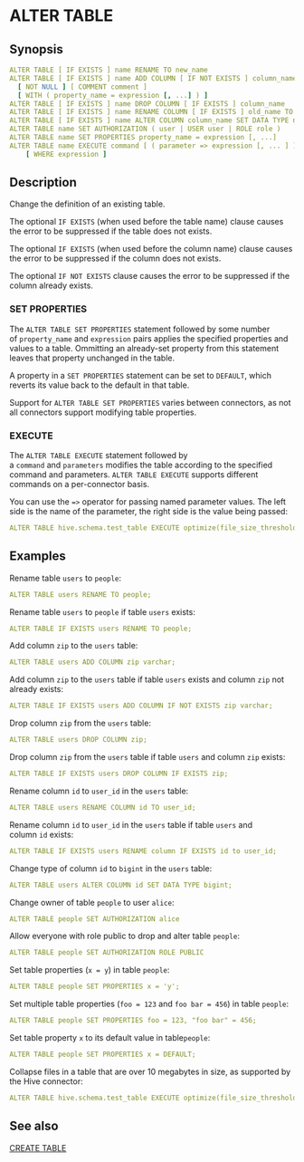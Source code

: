 # ALTER TABLE

## Synopsis

```yaml
ALTER TABLE [ IF EXISTS ] name RENAME TO new_name
ALTER TABLE [ IF EXISTS ] name ADD COLUMN [ IF NOT EXISTS ] column_name data_type
  [ NOT NULL ] [ COMMENT comment ]
  [ WITH ( property_name = expression [, ...] ) ]
ALTER TABLE [ IF EXISTS ] name DROP COLUMN [ IF EXISTS ] column_name
ALTER TABLE [ IF EXISTS ] name RENAME COLUMN [ IF EXISTS ] old_name TO new_name
ALTER TABLE [ IF EXISTS ] name ALTER COLUMN column_name SET DATA TYPE new_type
ALTER TABLE name SET AUTHORIZATION ( user | USER user | ROLE role )
ALTER TABLE name SET PROPERTIES property_name = expression [, ...]
ALTER TABLE name EXECUTE command [ ( parameter => expression [, ... ] ) ]
    [ WHERE expression ]
```

## Description

Change the definition of an existing table.

The optional `IF EXISTS` (when used before the table name) clause causes the error to be suppressed if the table does not exists.

The optional `IF EXISTS` (when used before the column name) clause causes the error to be suppressed if the column does not exists.

The optional `IF NOT EXISTS` clause causes the error to be suppressed if the column already exists.

### SET PROPERTIES

The `ALTER TABLE SET PROPERTIES` statement followed by some number of `property_name` and `expression` pairs applies the specified properties and values to a table. Ommitting an already-set property from this statement leaves that property unchanged in the table.

A property in a `SET PROPERTIES` statement can be set to `DEFAULT`, which reverts its value back to the default in that table.

Support for `ALTER TABLE SET PROPERTIES` varies between connectors, as not all connectors support modifying table properties.

### EXECUTE

The `ALTER TABLE EXECUTE` statement followed by a `command` and `parameters` modifies the table according to the specified command and parameters. `ALTER TABLE EXECUTE` supports different commands on a per-connector basis.

You can use the `=>` operator for passing named parameter values. The left side is the name of the parameter, the right side is the value being passed:

```yaml
ALTER TABLE hive.schema.test_table EXECUTE optimize(file_size_threshold => '10MB')
```

## Examples

Rename table `users` to `people`:

```yaml
ALTER TABLE users RENAME TO people;
```

Rename table `users` to `people` if table `users` exists:

```yaml
ALTER TABLE IF EXISTS users RENAME TO people;
```

Add column `zip` to the `users` table:

```yaml
ALTER TABLE users ADD COLUMN zip varchar;
```

Add column `zip` to the `users` table if table `users` exists and column `zip` not already exists:

```yaml
ALTER TABLE IF EXISTS users ADD COLUMN IF NOT EXISTS zip varchar;
```

Drop column `zip` from the `users` table:

```yaml
ALTER TABLE users DROP COLUMN zip;
```

Drop column `zip` from the `users` table if table `users` and column `zip` exists:

```yaml
ALTER TABLE IF EXISTS users DROP COLUMN IF EXISTS zip;
```

Rename column `id` to `user_id` in the `users` table:

```yaml
ALTER TABLE users RENAME COLUMN id TO user_id;
```

Rename column `id` to `user_id` in the `users` table if table `users` and column `id` exists:

```yaml
ALTER TABLE IF EXISTS users RENAME column IF EXISTS id to user_id;
```

Change type of column `id` to `bigint` in the `users` table:

```yaml
ALTER TABLE users ALTER COLUMN id SET DATA TYPE bigint;
```

Change owner of table `people` to user `alice`:

```yaml
ALTER TABLE people SET AUTHORIZATION alice
```

Allow everyone with role public to drop and alter table `people`:

```yaml
ALTER TABLE people SET AUTHORIZATION ROLE PUBLIC
```

Set table properties (`x = y`) in table `people`:

```yaml
ALTER TABLE people SET PROPERTIES x = 'y';
```

Set multiple table properties (`foo = 123` and `foo bar = 456`) in table `people`:

```yaml
ALTER TABLE people SET PROPERTIES foo = 123, "foo bar" = 456;
```

Set table property `x` to its default value in table``people``:

```yaml
ALTER TABLE people SET PROPERTIES x = DEFAULT;
```

Collapse files in a table that are over 10 megabytes in size, as supported by the Hive connector:

```yaml
ALTER TABLE hive.schema.test_table EXECUTE optimize(file_size_threshold => '10MB')
```

## See also

[CREATE TABLE](/interfaces/workbench/sql_syntaxes/create_table/)
